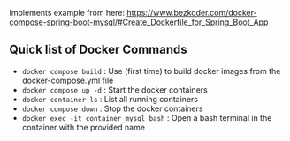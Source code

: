 

Implements example from here: https://www.bezkoder.com/docker-compose-spring-boot-mysql/#Create_Dockerfile_for_Spring_Boot_App 

##  Quick list of Docker Commands

- `docker compose build`  : Use (first time) to build docker images from the docker-compose.yml file
- `docker compose up -d`  : Start the docker containers
- `docker container ls`   : List all running containers
- `docker compose down`   : Stop the docker containers
- `docker exec -it container_mysql bash` : Open a bash terminal in the container with the provided name